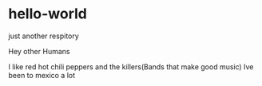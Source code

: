 # hello-world
just another respitory

Hey other Humans

I like red hot chili peppers and the killers(Bands that make good music)
Ive been to mexico a lot
